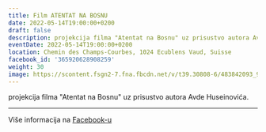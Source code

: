 ```yaml
---
title: Film ATENTAT NA BOSNU
date: 2022-05-14T19:00:00+0200
draft: false
description: projekcija filma "Atentat na Bosnu" uz prisustvo autora Avde Huseinovića.
eventDate: 2022-05-14T19:00:00+0200
location: Chemin des Champs-Courbes, 1024 Ecublens Vaud, Suisse
facebook_id: '365920628908259'
weight: 30
image: https://scontent.fsgn2-7.fna.fbcdn.net/v/t39.30808-6/483842093_9330013443761058_8599832410174975788_n.jpg?_nc_cat=104&ccb=1-7&_nc_sid=9e60e4&_nc_ohc=WDnDOtTE-poQ7kNvwFn2EnJ&_nc_oc=Adk2e3gB9jEIj7xPiyGmSc1OLNRSw_7U0RZAPrKhvQRZ66NZOp4dF9J_UUmSapLQMqc&_nc_zt=23&_nc_ht=scontent.fsgn2-7.fna&edm=ABTKTjYEAAAA&_nc_gid=ZX3p7zMlbbOsee0XrPzQ0g&oh=00_AfOjL7S2KmbPjdZ8C0aQWrlzdi9hPmFRwxRWpSv1cld-uw&oe=686A67D3
---
```


projekcija filma "Atentat na Bosnu" uz prisustvo autora Avde Huseinovića.

---

Više informacija na [Facebook-u](https://facebook.com/events/365920628908259)